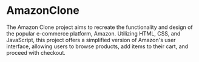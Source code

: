 # AmazonClone
The Amazon Clone project aims to recreate the functionality and design of the popular e-commerce platform, Amazon. Utilizing HTML, CSS, and JavaScript, this project offers a simplified version of Amazon's user interface, allowing users to browse products, add items to their cart, and proceed with checkout.
